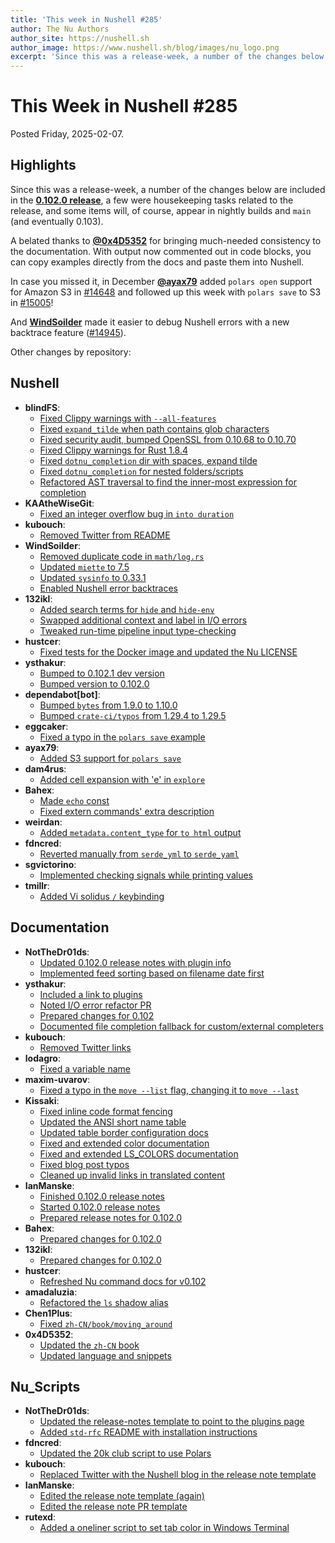 ```yaml
---
title: 'This week in Nushell #285'
author: The Nu Authors
author_site: https://nushell.sh
author_image: https://www.nushell.sh/blog/images/nu_logo.png
excerpt: 'Since this was a release-week, a number of the changes below are included in the 0.102.0 release, a few were housekeeping tasks related ...'
---
```


# This Week in Nushell #285

Posted Friday, 2025-02-07.

## Highlights

Since this was a release-week, a number of the changes below are included in the **[0.102.0 release](/blog/2025-02-04-nushell_0_102_0.html)**, a few were housekeeping tasks related
to the release, and some items will, of course, appear in nightly builds and `main` (and eventually 0.103).

A belated thanks to **[@0x4D5352](https://github.com/0x4D5352)** for bringing much-needed consistency to the documentation. With output now commented out in code blocks, you can copy examples directly from the docs and paste them into Nushell.

In case you missed it, in December **[@ayax79](https://github.com/ayax79)** added `polars open` support for Amazon S3 in
[#14648](https://github.com/nushell/nushell/pull/14648) and followed up this week with `polars save` to S3 in [#15005](https://github.com/nushell/nushell/pull/15005)!

And **[WindSoilder](https://github.com/WindSoilder)** made it easier to debug Nushell errors with a new backtrace feature ([#14945](https://github.com/nushell/nushell/pull/14945)).

Other changes by repository:

## Nushell

- **blindFS**:
  - [Fixed Clippy warnings with `--all-features`](https://github.com/nushell/nushell/pull/15035)
  - [Fixed `expand_tilde` when path contains glob characters](https://github.com/nushell/nushell/pull/14992)
  - [Fixed security audit, bumped OpenSSL from 0.10.68 to 0.10.70](https://github.com/nushell/nushell/pull/14991)
  - [Fixed Clippy warnings for Rust 1.8.4](https://github.com/nushell/nushell/pull/14984)
  - [Fixed `dotnu_completion` dir with spaces, expand tilde](https://github.com/nushell/nushell/pull/14983)
  - [Fixed `dotnu_completion` for nested folders/scripts](https://github.com/nushell/nushell/pull/14978)
  - [Refactored AST traversal to find the inner-most expression for completion](https://github.com/nushell/nushell/pull/14973)
- **KAAtheWiseGit**:
  - [Fixed an integer overflow bug in `into duration`](https://github.com/nushell/nushell/pull/15031)
- **kubouch**:
  - [Removed Twitter from README](https://github.com/nushell/nushell/pull/15026)
- **WindSoilder**:
  - [Removed duplicate code in `math/log.rs`](https://github.com/nushell/nushell/pull/15022)
  - [Updated `miette` to 7.5](https://github.com/nushell/nushell/pull/15014)
  - [Updated `sysinfo` to 0.33.1](https://github.com/nushell/nushell/pull/14982)
  - [Enabled Nushell error backtraces](https://github.com/nushell/nushell/pull/14945)
- **132ikl**:
  - [Added search terms for `hide` and `hide-env`](https://github.com/nushell/nushell/pull/15017)
  - [Swapped additional context and label in I/O errors](https://github.com/nushell/nushell/pull/14954)
  - [Tweaked run-time pipeline input type-checking](https://github.com/nushell/nushell/pull/14922)
- **hustcer**:
  - [Fixed tests for the Docker image and updated the Nu LICENSE](https://github.com/nushell/nushell/pull/15015)
- **ysthakur**:
  - [Bumped to 0.102.1 dev version](https://github.com/nushell/nushell/pull/15012)
  - [Bumped version to 0.102.0](https://github.com/nushell/nushell/pull/14998)
- **dependabot[bot]**:
  - [Bumped `bytes` from 1.9.0 to 1.10.0](https://github.com/nushell/nushell/pull/15010)
  - [Bumped `crate-ci/typos` from 1.29.4 to 1.29.5](https://github.com/nushell/nushell/pull/15006)
- **eggcaker**:
  - [Fixed a typo in the `polars save` example](https://github.com/nushell/nushell/pull/15008)
- **ayax79**:
  - [Added S3 support for `polars save`](https://github.com/nushell/nushell/pull/15005)
- **dam4rus**:
  - [Added cell expansion with 'e' in `explore`](https://github.com/nushell/nushell/pull/15000)
- **Bahex**:
  - [Made `echo` const](https://github.com/nushell/nushell/pull/14997)
  - [Fixed extern commands' extra description](https://github.com/nushell/nushell/pull/14996)
- **weirdan**:
  - [Added `metadata.content_type` for `to html` output](https://github.com/nushell/nushell/pull/14990)
- **fdncred**:
  - [Reverted manually from `serde_yml` to `serde_yaml`](https://github.com/nushell/nushell/pull/14987)
- **sgvictorino**:
  - [Implemented checking signals while printing values](https://github.com/nushell/nushell/pull/14980)
- **tmillr**:
  - [Added Vi solidus `/` keybinding](https://github.com/nushell/nushell/pull/14908)

## Documentation

- **NotTheDr01ds**:
  - [Updated 0.102.0 release notes with plugin info](https://github.com/nushell/nushell.github.io/pull/1790)
  - [Implemented feed sorting based on filename date first](https://github.com/nushell/nushell.github.io/pull/1780)
- **ysthakur**:
  - [Included a link to plugins](https://github.com/nushell/nushell.github.io/pull/1789)
  - [Noted I/O error refactor PR](https://github.com/nushell/nushell.github.io/pull/1782)
  - [Prepared changes for 0.102](https://github.com/nushell/nushell.github.io/pull/1760)
  - [Documented file completion fallback for custom/external completers](https://github.com/nushell/nushell.github.io/pull/1759)
- **kubouch**:
  - [Removed Twitter links](https://github.com/nushell/nushell.github.io/pull/1787)
- **lodagro**:
  - [Fixed a variable name](https://github.com/nushell/nushell.github.io/pull/1786)
- **maxim-uvarov**:
  - [Fixed a typo in the `move --list` flag, changing it to `move --last`](https://github.com/nushell/nushell.github.io/pull/1785)
- **Kissaki**:
  - [Fixed inline code format fencing](https://github.com/nushell/nushell.github.io/pull/1784)
  - [Updated the ANSI short name table](https://github.com/nushell/nushell.github.io/pull/1775)
  - [Updated table border configuration docs](https://github.com/nushell/nushell.github.io/pull/1774)
  - [Fixed and extended color documentation](https://github.com/nushell/nushell.github.io/pull/1773)
  - [Fixed and extended LS_COLORS documentation](https://github.com/nushell/nushell.github.io/pull/1771)
  - [Fixed blog post typos](https://github.com/nushell/nushell.github.io/pull/1770)
  - [Cleaned up invalid links in translated content](https://github.com/nushell/nushell.github.io/pull/1768)
- **IanManske**:
  - [Finished 0.102.0 release notes](https://github.com/nushell/nushell.github.io/pull/1781)
  - [Started 0.102.0 release notes](https://github.com/nushell/nushell.github.io/pull/1776)
  - [Prepared release notes for 0.102.0](https://github.com/nushell/nushell.github.io/pull/1758)
- **Bahex**:
  - [Prepared changes for 0.102.0](https://github.com/nushell/nushell.github.io/pull/1778)
- **132ikl**:
  - [Prepared changes for 0.102.0](https://github.com/nushell/nushell.github.io/pull/1777)
- **hustcer**:
  - [Refreshed Nu command docs for v0.102](https://github.com/nushell/nushell.github.io/pull/1772)
- **amadaluzia**:
  - [Refactored the `ls` shadow alias](https://github.com/nushell/nushell.github.io/pull/1766)
- **Chen1Plus**:
  - [Fixed `zh-CN/book/moving_around`](https://github.com/nushell/nushell.github.io/pull/1740)
- **0x4D5352**:
  - [Updated the `zh-CN` book](https://github.com/nushell/nushell.github.io/pull/1700)
  - [Updated language and snippets](https://github.com/nushell/nushell.github.io/pull/1699)

## Nu_Scripts

- **NotTheDr01ds**:
  - [Updated the release-notes template to point to the plugins page](https://github.com/nushell/nu_scripts/pull/1038)
  - [Added `std-rfc` README with installation instructions](https://github.com/nushell/nu_scripts/pull/1030)
- **fdncred**:
  - [Updated the 20k club script to use Polars](https://github.com/nushell/nu_scripts/pull/1037)
- **kubouch**:
  - [Replaced Twitter with the Nushell blog in the release note template](https://github.com/nushell/nu_scripts/pull/1036)
- **IanManske**:
  - [Edited the release note template (again)](https://github.com/nushell/nu_scripts/pull/1035)
  - [Edited the release note PR template](https://github.com/nushell/nu_scripts/pull/1034)
- **rutexd**:
  - [Added a oneliner script to set tab color in Windows Terminal](https://github.com/nushell/nu_scripts/pull/1031)
